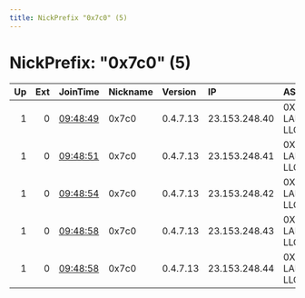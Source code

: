 ```yaml
---
title: NickPrefix "0x7c0" (5)
---
```


# NickPrefix: "0x7c0" (5)

|   Up |   Ext | JoinTime                                                                                              | Nickname   | Version   | IP            | AS             | CC   |   ORp |   Dirp | OS    | Contact                      |   eFamMembers |
|-----:|------:|:------------------------------------------------------------------------------------------------------|:-----------|:----------|:--------------|:---------------|:-----|------:|-------:|:------|:-----------------------------|--------------:|
|    1 |     0 | [09:48:49](https://nusenu.github.io/OrNetStats/w/relay/F70BC1A7B5EBA56815A66688837C55A3FA709AC3.html) | 0x7c0      | 0.4.7.13  | 23.153.248.40 | 0X7C0-LABS-LLC | us   |   443 |      0 | Linux | Jordan &lt;noc@0x7c0.com&gt; |            15 |
|    1 |     0 | [09:48:51](https://nusenu.github.io/OrNetStats/w/relay/08F3B637A4D3DFC491CD8CC4B60C77EB60591922.html) | 0x7c0      | 0.4.7.13  | 23.153.248.41 | 0X7C0-LABS-LLC | us   |   443 |      0 | Linux | Jordan &lt;noc@0x7c0.com&gt; |            15 |
|    1 |     0 | [09:48:54](https://nusenu.github.io/OrNetStats/w/relay/35FB7835FDEAC335DD97422FC17EF579F790C0C2.html) | 0x7c0      | 0.4.7.13  | 23.153.248.42 | 0X7C0-LABS-LLC | us   |   443 |      0 | Linux | Jordan &lt;noc@0x7c0.com&gt; |            15 |
|    1 |     0 | [09:48:58](https://nusenu.github.io/OrNetStats/w/relay/7051DEDD633946B3230C9CF83395D0A1D93B4933.html) | 0x7c0      | 0.4.7.13  | 23.153.248.43 | 0X7C0-LABS-LLC | us   |   443 |      0 | Linux | Jordan &lt;noc@0x7c0.com&gt; |            15 |
|    1 |     0 | [09:48:58](https://nusenu.github.io/OrNetStats/w/relay/916434C2A88AFA9233C654B1607D1044B3F184C2.html) | 0x7c0      | 0.4.7.13  | 23.153.248.44 | 0X7C0-LABS-LLC | us   |   443 |      0 | Linux | Jordan &lt;noc@0x7c0.com&gt; |            15 |
